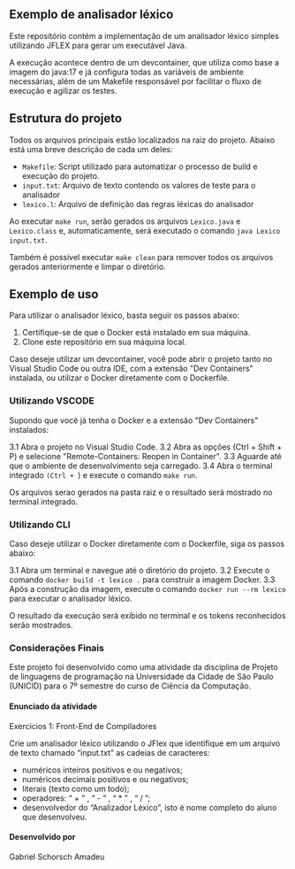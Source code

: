 ## Exemplo de analisador léxico

Este repositório contém a implementação de um analisador léxico simples utilizando JFLEX para gerar um executável Java.

A execução acontece dentro de um devcontainer, que utiliza como base a imagem do java:17 e já configura todas as variáveis de ambiente necessárias, além de um Makefile responsável por facilitar o fluxo de execução e agilizar os testes.

## Estrutura do projeto

Todos os arquivos principais estão localizados na raiz do projeto. Abaixo está uma breve descrição de cada um deles:

- `Makefile`: Script utilizado para automatizar o processo de build e execução do projeto.
- `input.txt`: Arquivo de texto contendo os valores de teste para o analisador
- `lexico.l`: Arquivo de definição das regras léxicas do analisador


Ao executar `make run`, serão gerados os arquivos `Lexico.java` e `Lexico.class` e, automaticamente, será executado o comando `java Lexico input.txt`.

Também é possível executar `make clean` para remover todos os arquivos gerados anteriormente e limpar o diretório.

## Exemplo de uso

Para utilizar o analisador léxico, basta seguir os passos abaixo:

1. Certifique-se de que o Docker está instalado em sua máquina.
2. Clone este repositório em sua máquina local.

Caso deseje utilizar um devcontainer, você pode abrir o projeto tanto no Visual Studio Code ou outra IDE, com a extensão "Dev Containers" instalada, ou utilizar o Docker diretamente com o Dockerfile.

### Utilizando VSCODE
Supondo que você já tenha o Docker e a extensão "Dev Containers" instalados:

3.1 Abra o projeto no Visual Studio Code.
3.2 Abra as opções (Ctrl + Shift + P) e selecione "Remote-Containers: Reopen in Container".
3.3 Aguarde até que o ambiente de desenvolvimento seja carregado.
3.4 Abra o terminal integrado  `(Ctrl + `)  e execute o comando `make run`.

Os arquivos serao gerados na pasta raiz e o resultado será mostrado no terminal integrado.

### Utilizando CLI 

Caso deseje utilizar o Docker diretamente com o Dockerfile, siga os passos abaixo:

3.1 Abra um terminal e navegue até o diretório do projeto.
3.2 Execute o comando `docker build -t lexico .` para construir a imagem Docker.
3.3 Após a construção da imagem, execute o comando `docker run --rm lexico` para executar o analisador léxico.

O resultado da execução será exibido no terminal e os tokens reconhecidos serão mostrados.

### Considerações Finais

Este projeto foi desenvolvido como uma atividade da disciplina de Projeto de linguagens de programação na Universidade da Cidade de São Paulo (UNICID) para o 7º semestre do curso de Ciência da Computação.

#### Enunciado da atividade

Exercicios 1: Front-End de Compiladores

Crie um analisador léxico utilizando o JFlex que identifique em um arquivo de texto chamado “input.txt” as cadeias de caracteres:

- numéricos inteiros positivos e ou negativos;
- numéricos decimais positivos e ou negativos;
- literais (texto como um todo);
- operadores: “ + ” ,   “ - ”  ,  “ * ”  ,  “ / ”;
- desenvolvedor do “Analizador Léxico”, isto é nome completo do aluno que desenvolveu.


#### Desenvolvido por
Gabriel Schorsch Amadeu